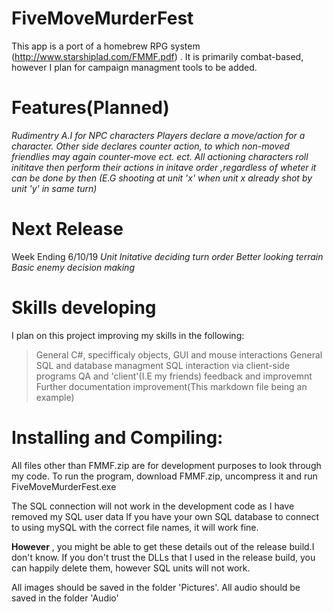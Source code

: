 # FiveMoveMurderFest
This app is a port of a homebrew RPG system (http://www.starshiplad.com/FMMF.pdf) .
It is primarily combat-based, however I plan for campaign managment tools to be added.

# Features(Planned)

*Rudimentry A.I for NPC characters*
*Players declare a move/action for a character. Other side declares counter action, to which non-moved friendlies may again counter-move*
*ect. ect. All actioning characters roll inititave then perform their actions in initave order ,regardless of wheter it can be done by then*
*(E.G shooting at unit 'x' when unit x already shot by unit 'y' in same turn)*

# Next Release
Week Ending 6/10/19
*Unit Initative deciding turn order*
*Better looking terrain*
*Basic enemy decision making* 

# Skills developing

I plan on this project improving my skills in the following:

>General C#, specifficaly objects, GUI and mouse interactions
>General SQL and database managment
>SQL interaction via client-side programs
>QA and 'client'(I.E my friends) feedback and improvemnt
>Further documentation improvement(This markdown file being an example)

# Installing and Compiling:

All files other than FMMF.zip are for development purposes to look through my code.
To run the program, download FMMF.zip, uncompress it and run FiveMoveMurderFest.exe 

The SQL connection will not work in the development code as I have removed my SQL user data
If you have your own SQL database to connect to using mySQL with the correct file names, it will work fine.

**However** , you might be able to get these details out of the release build.I don't know.
If you don't trust the DLLs that I used in the release build, you can happily delete them, however SQL units will not work.


All images should be saved in the folder 'Pictures'.
All audio should be saved in the folder 'Audio'
